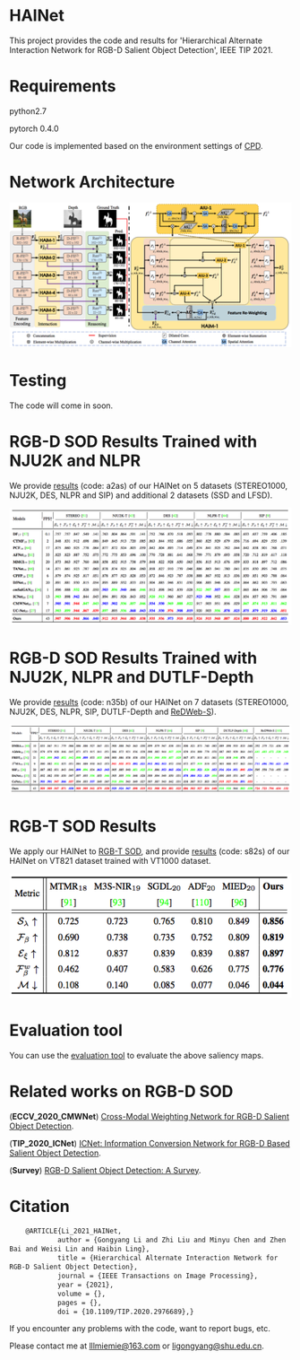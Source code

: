# HAINet
   This project provides the code and results for 'Hierarchical Alternate Interaction Network for RGB-D Salient Object Detection', IEEE TIP 2021.
   
   
# Requirements
   python2.7
   
   pytorch 0.4.0
   
   Our code is implemented based on the environment settings of [CPD](https://github.com/wuzhe71/CPD). 


# Network Architecture
   ![Image](https://github.com/MathLee/HAINet/blob/main/Images/NetworkOverview.png)


# Testing
The code will come in soon.


# RGB-D SOD Results Trained with NJU2K and NLPR
   We provide [results](https://pan.baidu.com/s/1XkrwzNz9IDihz6S5gpfomg) (code: a2as) of our HAINet on 5 datasets (STEREO1000, NJU2K, DES, NLPR and SIP) and additional 2 datasets (SSD and LFSD).
   
   ![Image](https://github.com/MathLee/HAINet/blob/main/Images/Table1.png)
   
   
# RGB-D SOD Results Trained with NJU2K, NLPR and DUTLF-Depth
   We provide [results](https://pan.baidu.com/s/16CWNrzW7-b-0_hTSojirLg) (code: n35b) of our HAINet on 7 datasets (STEREO1000, NJU2K, DES, NLPR, SIP, DUTLF-Depth and [ReDWeb-S](https://github.com/nnizhang/SMAC)).
   
   ![Image](https://github.com/MathLee/HAINet/blob/main/Images/Table2.png)
   
   
# RGB-T SOD Results
   We apply our HAINet to [RGB-T SOD](https://github.com/lz118/RGBT-Salient-Object-Detection), and provide [results](https://pan.baidu.com/s/1A-lCEmitQUtAeqhPh4qpVQ) (code: s82s) of our HAINet on VT821 dataset trained with VT1000 dataset.
   
   ![Image](https://github.com/MathLee/HAINet/blob/main/Images/Table3.png)
   
   
# Evaluation tool
   You can use the [evaluation tool](http://dpfan.net/d3netbenchmark/) to evaluate the above saliency maps.


# Related works on RGB-D SOD
   (**ECCV_2020_CMWNet**) [Cross-Modal Weighting Network for RGB-D Salient Object Detection](https://github.com/MathLee/CMWNet).
   
   (**TIP_2020_ICNet**) [ICNet: Information Conversion Network for RGB-D Based Salient Object Detection](https://github.com/MathLee/ICNet-for-RGBD-SOD).
   
   (**Survey**) [RGB-D Salient Object Detection: A Survey](https://github.com/taozh2017/RGBD-SODsurvey).
   
# Citation
        @ARTICLE{Li_2021_HAINet,
                author = {Gongyang Li and Zhi Liu and Minyu Chen and Zhen Bai and Weisi Lin and Haibin Ling},
                title = {Hierarchical Alternate Interaction Network for RGB-D Salient Object Detection},
                journal = {IEEE Transactions on Image Processing},
                year = {2021},
                volume = {},
                pages = {},
                doi = {10.1109/TIP.2020.2976689},}
                
                
If you encounter any problems with the code, want to report bugs, etc.

Please contact me at lllmiemie@163.com or ligongyang@shu.edu.cn.
